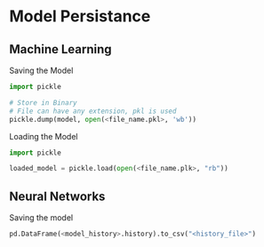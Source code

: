 
# Model Persistance
## Machine Learning

Saving the Model

```python
import pickle

# Store in Binary
# File can have any extension, pkl is used
pickle.dump(model, open(<file_name.pkl>, 'wb')) 
```

Loading the Model 

```python
import pickle

loaded_model = pickle.load(open(<file_name.plk>, "rb"))
```

## Neural Networks

Saving the model

```python
pd.DataFrame(<model_history>.history).to_csv("<history_file>")
```